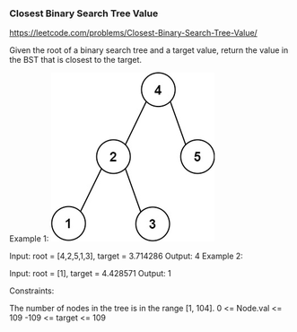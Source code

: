 ### Closest Binary Search Tree Value
https://leetcode.com/problems/Closest-Binary-Search-Tree-Value/

Given the root of a binary search tree and a target value, return the value in the BST that is closest to the target.



Example 1:
![img.png](img.png)

Input: root = [4,2,5,1,3], target = 3.714286
Output: 4
Example 2:

Input: root = [1], target = 4.428571
Output: 1


Constraints:

The number of nodes in the tree is in the range [1, 104].
0 <= Node.val <= 109
-109 <= target <= 109
